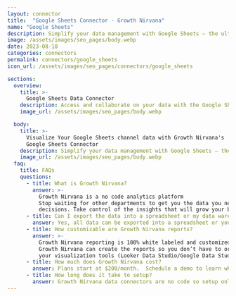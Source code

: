 ```yaml
---
layout: connector
title:  "Google Sheets Connector - Growth Nirvana"
name: "Google Sheets"
description: Simplify your data management with Google Sheets – the ultimate tool for creating, editing, and collaborating on spreadsheets. Share data with your team, automate tasks, and visualize information to drive productivity and insights.
image: /assets/images/seo_pages/body.webp
date: 2023-08-18
categories: connectors
permalink: connectors/google_sheets
icon_url: /assets/images/seo_pages/connectors/google_sheets

sections:
  overview:
    title: >-
      Google Sheets Data Connector
    description: Access and collaborate on your data with the Google Sheets connector. Seamlessly create, edit, and manage spreadsheets online, and share them with your team. Harness the power of real-time collaboration, automation features, and data visualization to streamline your workflow and make informed decisions.
    image_url: /assets/images/seo_pages/body.webp

  body:
    title: >-
      Visualize Your Google Sheets channel data with Growth Nirvana's
      Google Sheets Connector
    description: Simplify your data management with Google Sheets – the ultimate tool for creating, editing, and collaborating on spreadsheets. Share data with your team, automate tasks, and visualize information to drive productivity and insights.
    image_url: /assets/images/seo_pages/body.webp
  faq:
    title: FAQs
    questions:
      - title: What is Growth Nirvana?
        answer: >-
          Growth Nirvana is a no code analytics platform 
          Stop waiting for other departments to get you the data you need to make critical business 
          decisions. Take control of the insights that will grow your business.
      - title: Can I export the data into a spreadsheet or my data warehouse?
        answer: Yes, all data can be exported into a spreadsheet or your data warehouse (Google BigQuery, AWS, Snowflake, Azure, etc)
      - title: How customizable are Growth Nirvana reports?
        answer: >-
          Growth Nirvana reporting is 100% white labeled and customized to your specifications.
          Growth Nirvana can create the reports so you don’t have to or you can connect
          your visualization tools (Looker Data Studio/Google Data Studio, Tableau, PowerBI, etc) to Growth Nirvana.
      - title: How much does Growth Nirvana cost?
        answer: Plans start at $200/month.  Schedule a demo to learn what plan is best for you.
      - title: How long does it take to setup?
        answer: Growth Nirvana data connectors are no code so setup only requires a few clicks.
---
```

